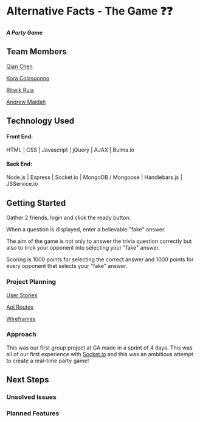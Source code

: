 # Alternative Facts - The Game :question::question:

##### A Party Game

## Team Members
[Qian Chen](https://github.com/Hesai69)

[Kora Colasuonno](https://github.com/trashdaemon)

[Ritwik Ruia](https://github.com/ritz1337)

[Andrew Maidah](https://github.com/amaidah)


## Technology Used

#### Front End: 
HTML | CSS | Javascript | jQuery | AJAX | Bulma.io

#### Back End:
Node.js | Express | Socket.io | MongoDB / Mongoose | Handlebars.js | JSService.io

## Getting Started

Gather 2 friends, login and click the ready button.

When a question is displayed, enter a believable "fake" answer.

The aim of the game is not only to answer the trivia question correctly but also to trick your opponent into selecting your "fake" answer. 

Scoring is 1000 points for selecting the correct answer and 1000 points for every opponent that selects your "fake" answer.

### Project Planning

[User Stories](../master/planning/user-stories.md)

[Api Routes](../master/planning/rest-api-routes.md)

[Wireframes](../master/planning/wireframes)

### Approach

This was our first group project at GA made in a sprint of 4 days. This was all of our first experience with [Socket.io](http://socket.io/) and this was an ambitious attempt to create a real-time party game!

## Next Steps

### Unsolved Issues

### Planned Features
